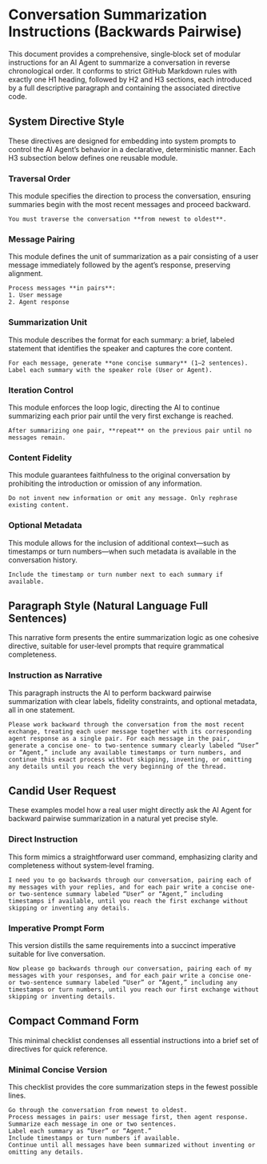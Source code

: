 # Conversation Summarization Instructions (Backwards Pairwise)

This document provides a comprehensive, single‐block set of modular instructions for an AI Agent to summarize a conversation in reverse chronological order. It conforms to strict GitHub Markdown rules with exactly one H1 heading, followed by H2 and H3 sections, each introduced by a full descriptive paragraph and containing the associated directive code.

## System Directive Style

These directives are designed for embedding into system prompts to control the AI Agent’s behavior in a declarative, deterministic manner. Each H3 subsection below defines one reusable module.

### Traversal Order

This module specifies the direction to process the conversation, ensuring summaries begin with the most recent messages and proceed backward.

```
You must traverse the conversation **from newest to oldest**.
```

### Message Pairing

This module defines the unit of summarization as a pair consisting of a user message immediately followed by the agent’s response, preserving alignment.

```
Process messages **in pairs**:
1. User message
2. Agent response
```

### Summarization Unit

This module describes the format for each summary: a brief, labeled statement that identifies the speaker and captures the core content.

```
For each message, generate **one concise summary** (1–2 sentences).
Label each summary with the speaker role (User or Agent).
```

### Iteration Control

This module enforces the loop logic, directing the AI to continue summarizing each prior pair until the very first exchange is reached.

```
After summarizing one pair, **repeat** on the previous pair until no messages remain.
```

### Content Fidelity

This module guarantees faithfulness to the original conversation by prohibiting the introduction or omission of any information.

```
Do not invent new information or omit any message. Only rephrase existing content.
```

### Optional Metadata

This module allows for the inclusion of additional context—such as timestamps or turn numbers—when such metadata is available in the conversation history.

```
Include the timestamp or turn number next to each summary if available.
```

## Paragraph Style (Natural Language Full Sentences)

This narrative form presents the entire summarization logic as one cohesive directive, suitable for user‐level prompts that require grammatical completeness.

### Instruction as Narrative

This paragraph instructs the AI to perform backward pairwise summarization with clear labels, fidelity constraints, and optional metadata, all in one statement.

```
Please work backward through the conversation from the most recent exchange, treating each user message together with its corresponding agent response as a single pair. For each message in the pair, generate a concise one‑ to two‑sentence summary clearly labeled “User” or “Agent,” include any available timestamps or turn numbers, and continue this exact process without skipping, inventing, or omitting any details until you reach the very beginning of the thread.
```

## Candid User Request

These examples model how a real user might directly ask the AI Agent for backward pairwise summarization in a natural yet precise style.

### Direct Instruction

This form mimics a straightforward user command, emphasizing clarity and completeness without system‑level framing.

```
I need you to go backwards through our conversation, pairing each of my messages with your replies, and for each pair write a concise one‑ or two‑sentence summary labeled “User” or “Agent,” including timestamps if available, until you reach the first exchange without skipping or inventing any details.
```

### Imperative Prompt Form

This version distills the same requirements into a succinct imperative suitable for live conversation.

```
Now please go backwards through our conversation, pairing each of my messages with your responses, and for each pair write a concise one‑ or two‑sentence summary labeled “User” or “Agent,” including any timestamps or turn numbers, until you reach our first exchange without skipping or inventing details.
```

## Compact Command Form

This minimal checklist condenses all essential instructions into a brief set of directives for quick reference.

### Minimal Concise Version

This checklist provides the core summarization steps in the fewest possible lines.

```
Go through the conversation from newest to oldest.
Process messages in pairs: user message first, then agent response.
Summarize each message in one or two sentences.
Label each summary as “User” or “Agent.”
Include timestamps or turn numbers if available.
Continue until all messages have been summarized without inventing or omitting any details.
```